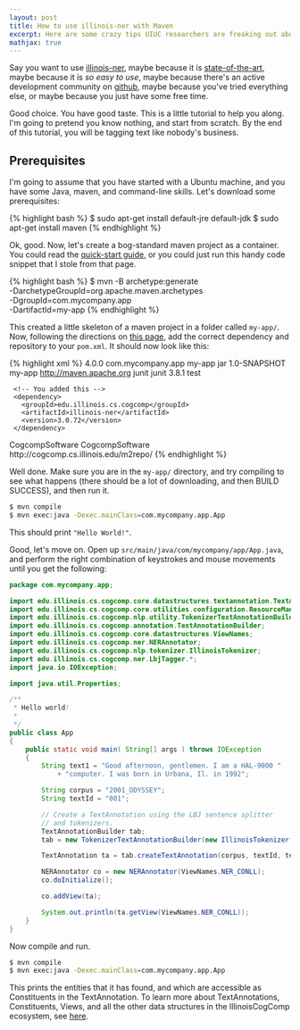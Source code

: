 ```yaml
---
layout: post
title: How to use illinois-ner with Maven
excerpt: Here are some crazy tips UIUC researchers are freaking out about!
mathjax: true
---
```


Say you want to use [illinois-ner](https://github.com/IllinoisCogComp/illinois-cogcomp-nlp/tree/master/ner), maybe because it is [state-of-the-art](http://www.cs.brandeis.edu/~marc/misc/proceedings/naacl-hlt-2009/CoNLL/pdf/CoNLL19.pdf), maybe because it is _so easy to use_, maybe because
 there's an active development community on [github](https://github.com/IllinoisCogComp/illinois-cogcomp-nlp/issues), maybe because you've tried everything else, or maybe because you
 just have some free time.

 Good choice. You have good taste. This is a little tutorial to help you along. I'm going to pretend you know nothing, and start from scratch. By the end of this tutorial,
 you will be tagging text like nobody's business.


## Prerequisites

 I'm going to assume that you have started with a Ubuntu machine, and you have some Java, maven, and command-line skills. Let's
 download some prerequisites:

{% highlight bash %}
$ sudo apt-get install default-jre default-jdk
$ sudo apt-get install maven
{% endhighlight %}

 Ok, good. Now, let's create a bog-standard maven project as a container. You could read the [quick-start guide](https://maven.apache.org/guides/getting-started/),
 or you could just run this handy code snippet that I stole from that page.

{% highlight bash %}
 $ mvn -B archetype:generate \
     -DarchetypeGroupId=org.apache.maven.archetypes \
     -DgroupId=com.mycompany.app \
     -DartifactId=my-app
{% endhighlight %}

 This created a little skeleton of a maven project in a folder called `my-app/`. Now, following the directions on
 [this page](https://github.com/IllinoisCogComp/illinois-cogcomp-nlp#using-each-library-programmatically), add the
 correct dependency and repository to your `pom.xml`. It should now look like this:

{% highlight xml %}
 <project xmlns="http://maven.apache.org/POM/4.0.0" xmlns:xsi="http://www.w3.org/2001/XMLSchema-instance"
   xsi:schemaLocation="http://maven.apache.org/POM/4.0.0 http://maven.apache.org/maven-v4_0_0.xsd">
   <modelVersion>4.0.0</modelVersion>
   <groupId>com.mycompany.app</groupId>
   <artifactId>my-app</artifactId>
   <packaging>jar</packaging>
   <version>1.0-SNAPSHOT</version>
   <name>my-app</name>
   <url>http://maven.apache.org</url>
   <dependencies>
     <dependency>
       <groupId>junit</groupId>
       <artifactId>junit</artifactId>
       <version>3.8.1</version>
       <scope>test</scope>
     </dependency>

     <!-- You added this -->
     <dependency>
       <groupId>edu.illinois.cs.cogcomp</groupId>
       <artifactId>illinois-ner</artifactId>
       <version>3.0.72</version>
     </dependency>

   </dependencies>

   <!-- And this -->
   <repositories>
     <repository>
       <id>CogcompSoftware</id>
       <name>CogcompSoftware</name>
       <url>http://cogcomp.cs.illinois.edu/m2repo/</url>
     </repository>
   </repositories>

 </project>
{% endhighlight %}

Well done. Make sure you are in the `my-app/` directory, and try compiling to see what
happens (there should be a lot of downloading, and then BUILD SUCCESS), and then run it.

~~~ bash
$ mvn compile
$ mvn exec:java -Dexec.mainClass=com.mycompany.app.App
~~~

This should print `"Hello World!"`.

Good, let's move on. Open up `src/main/java/com/mycompany/app/App.java`, and perform the right combination
of keystrokes and mouse movements until you get the following:

~~~ java
package com.mycompany.app;

import edu.illinois.cs.cogcomp.core.datastructures.textannotation.TextAnnotation;
import edu.illinois.cs.cogcomp.core.utilities.configuration.ResourceManager;
import edu.illinois.cs.cogcomp.nlp.utility.TokenizerTextAnnotationBuilder;
import edu.illinois.cs.cogcomp.annotation.TextAnnotationBuilder;
import edu.illinois.cs.cogcomp.core.datastructures.ViewNames;
import edu.illinois.cs.cogcomp.ner.NERAnnotator;
import edu.illinois.cs.cogcomp.nlp.tokenizer.IllinoisTokenizer;
import edu.illinois.cs.cogcomp.ner.LbjTagger.*;
import java.io.IOException;

import java.util.Properties;

/**
 * Hello world!
 *
 */
public class App
{
    public static void main( String[] args ) throws IOException
    {
        String text1 = "Good afternoon, gentlemen. I am a HAL-9000 "
            + "computer. I was born in Urbana, Il. in 1992";

        String corpus = "2001_ODYSSEY";
        String textId = "001";

        // Create a TextAnnotation using the LBJ sentence splitter
        // and tokenizers.
        TextAnnotationBuilder tab;
        tab = new TokenizerTextAnnotationBuilder(new IllinoisTokenizer());

        TextAnnotation ta = tab.createTextAnnotation(corpus, textId, text1);

        NERAnnotator co = new NERAnnotator(ViewNames.NER_CONLL);
        co.doInitialize();

        co.addView(ta);

        System.out.println(ta.getView(ViewNames.NER_CONLL));
    }
}
~~~

Now compile and run.

~~~bash
$ mvn compile
$ mvn exec:java -Dexec.mainClass=com.mycompany.app.App
~~~

This prints the entities that it has found, and which are accessible as Constituents in the TextAnnotation. To learn more
about TextAnnotations, Constituents, Views, and all the other data structures in the IllinoisCogComp ecosystem, see [here](https://github.com/IllinoisCogComp/illinois-cogcomp-nlp/tree/master/core-utilities).
